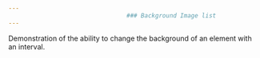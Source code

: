 ```yaml
---
                                 ### Background Image list
---
```

Demonstration of the ability to change the background of an element with an interval.